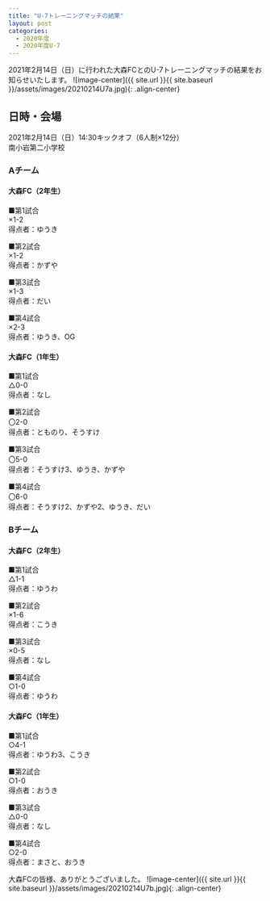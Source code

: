 ```yaml
---
title: "U-7トレーニングマッチの結果"
layout: post
categories:
  - 2020年度
  - 2020年度U-7
---
```


2021年2月14日（日）に行われた大森FCとのU-7トレーニングマッチの結果をお知らせいたします。
![image-center]({{ site.url }}{{ site.baseurl }}/assets/images/20210214U7a.jpg){: .align-center}

## 日時・会場

2021年2月14日（日）14:30キックオフ（6人制×12分）<br>
南小岩第二小学校

### Aチーム

#### 大森FC（2年生）

■第1試合<br>
×1-2<br>
得点者：ゆうき

■第2試合<br>
×1-2<br>
得点者：かずや

■第3試合<br>
×1-3<br>
得点者：だい

■第4試合<br>
×2-3<br>
得点者：ゆうき、OG

#### 大森FC（1年生）

■第1試合<br>
△0-0<br>
得点者：なし

■第2試合<br>
〇2-0<br>
得点者：とものり、そうすけ

■第3試合<br>
〇5-0<br>
得点者：そうすけ3、ゆうき、かずや

■第4試合<br>
〇6-0<br>
得点者：そうすけ2、かずや2、ゆうき、だい


### Bチーム

#### 大森FC（2年生）

■第1試合<br>
△1-1<br>
得点者：ゆうわ

■第2試合<br>
×1-6<br>
得点者：こうき

■第3試合<br>
×0-5<br>
得点者：なし

■第4試合<br>
○1-0<br>
得点者：ゆうわ

#### 大森FC（1年生）

■第1試合<br>
○4-1<br>
得点者：ゆうわ3、こうき

■第2試合<br>
○1-0<br>
得点者：おうき

■第3試合<br>
△0-0<br>
得点者：なし

■第4試合<br>
○2-0<br>
得点者：まさと、おうき


大森FCの皆様、ありがとうございました。
![image-center]({{ site.url }}{{ site.baseurl }}/assets/images/20210214U7b.jpg){: .align-center}
